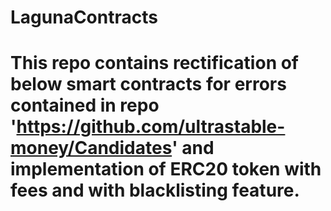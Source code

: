 # LagunaContracts

# This repo contains rectification of below smart contracts for errors contained in repo 'https://github.com/ultrastable-money/Candidates' and implementation of  ERC20 token with fees and with blacklisting feature.



  
